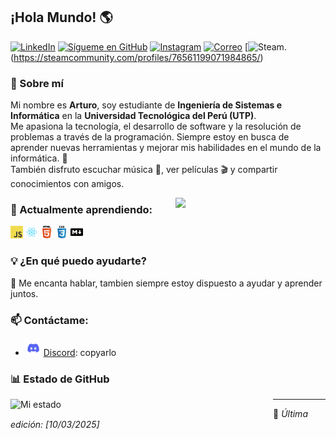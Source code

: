 ## ¡Hola Mundo! 🌎

[![LinkedIn](https://img.shields.io/badge/-LinkedIn-blue?style=flat&logo=Linkedin&logoColor=white)](https://www.linkedin.com/in/cesar-arturo-torres-negrini-33b908314/)
[<img src="https://img.shields.io/github/followers/TuUsuario?label=follow&style=social" height="22" title="Sígueme en GitHub" />](https://github.com/TheArturo) 
[![Instagram](https://img.shields.io/badge/-Instagram-c13584?style=flat&labelColor=c13584&logo=instagram&logoColor=white)](https://www.instagram.com/thearturo_idk)
[![Correo](https://img.shields.io/badge/-Correo-c14438?style=flat&logo=Gmail&logoColor=white)](arturo153cesayt@gmail.com)
[![Steam](https://img.shields.io/badge/Steam-000000?style=for-the-badge&logo=steam&logoColor=white).(https://steamcommunity.com/profiles/76561199071984865/)


### 👋 Sobre mí  
Mi nombre es **Arturo**, soy estudiante de **Ingeniería de Sistemas e Informática** en la **Universidad Tecnológica del Perú (UTP)**.  
Me apasiona la tecnología, el desarrollo de software y la resolución de problemas a través de la programación. Siempre estoy en busca de aprender nuevas herramientas y mejorar mis habilidades en el mundo de la informática. 🚀  
También disfruto escuchar música 🎵, ver películas 🎬 y compartir conocimientos con amigos.  

<img align="right" width="240" src="https://pa1.narvii.com/6580/8098c6e9207376889eeb0532d9f5a0723c4d73f5_hq.gif"/>

### 📌 Actualmente aprendiendo:  
<code><img height="20" src="https://raw.githubusercontent.com/github/explore/80688e429a7d4ef2fca1e82350fe8e3517d3494d/topics/javascript/javascript.png"></code>
<code><img height="20" src="https://raw.githubusercontent.com/github/explore/80688e429a7d4ef2fca1e82350fe8e3517d3494d/topics/react/react.png"></code>
<code><img height="20" src="https://raw.githubusercontent.com/github/explore/80688e429a7d4ef2fca1e82350fe8e3517d3494d/topics/html/html.png"></code>
<code><img height="20" src="https://raw.githubusercontent.com/github/explore/80688e429a7d4ef2fca1e82350fe8e3517d3494d/topics/css/css.png"></code>
<code><img height="20" src="https://raw.githubusercontent.com/github/explore/80688e429a7d4ef2fca1e82350fe8e3517d3494d/topics/markdown/markdown.png"></code>

### 💡 ¿En qué puedo ayudarte?
💬 Me encanta hablar, tambien siempre estoy dispuesto a ayudar y aprender juntos.  

### 📫 Contáctame:
   - <img height="25" src="https://raw.githubusercontent.com/github/explore/80688e429a7d4ef2fca1e82350fe8e3517d3494d/topics/discord/discord.png"> [Discord](https://discord.com/): copyarlo 

### 📊 Estado de GitHub  
<img title="Mi estado" align="left" heigth="320" width="420" src="https://github-readme-stats.vercel.app/api?username=TuUsuario&hide=issues&count_private=true&icon_color=871486&title_color=000000&bg_color=ffffff&show_icons=true" />

---

📌 *Última edición: [10/03/2025]*
